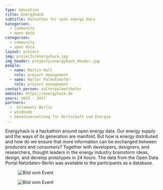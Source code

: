 ```yaml
---
type: education
title: Energyhack
subtitle: Hackathon for open energy data
kategorien:
  - Community
  - open data
categories:
  - community
  - open data
layout: project
img: projects/energyhack.jpg
img_header: projects/energyhack_Header.jpg
people:
  - name: Martin Koll
    role: project management
  - name: Walter Palmetshofer
    role: project management
contact_person: walterpalmetshofer
website: https://energyhack.de
years: 2015 - 2017
partners:
  -  Stromnetz Berlin
  - windnode
  - Senatsverwaltung für Wirtschaft und Energie
---
```


Energyhack is a hackathon around open energy data. Our energy supply and the ways of its generation are manifold. But how is energy distributed and how do we ensure that more information can be exchanged between producers and consumers? Together with developers, designers, and researchers, thought leaders in the energy industry brainstorm ideas, design, and develop prototypes in 24 hours. The data from the Open Data Portal Netzdaten-Berlin was available to the participants as a database.

<div class="two-img offset-lg-2">
  <figure class="license">
    <img alt="Bild vom Event" src="/files/projects/energyhack_img_1.jpg">
    </figure>
    <figure class="license">
    <img alt="Bild vom Event" src="/files/projects/energyhack_img_2.jpg">
    </figure>
</div>

